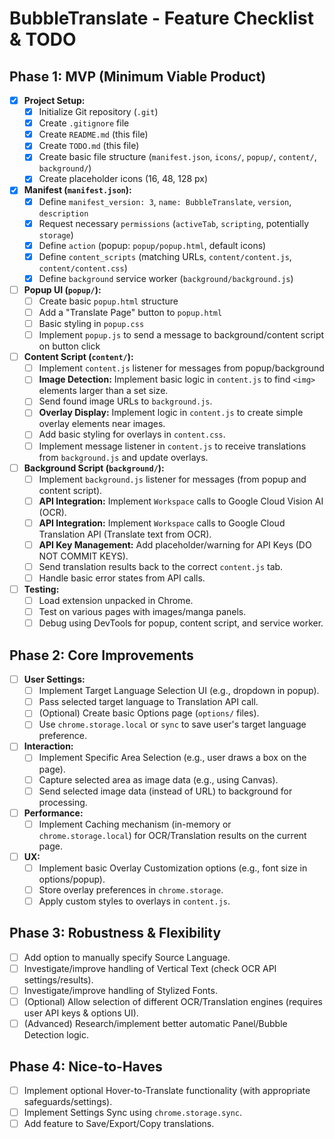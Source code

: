 # BubbleTranslate - Feature Checklist & TODO

## Phase 1: MVP (Minimum Viable Product)

- [x] **Project Setup:**
  - [x] Initialize Git repository (`.git`)
  - [x] Create `.gitignore` file
  - [x] Create `README.md` (this file)
  - [x] Create `TODO.md` (this file)
  - [x] Create basic file structure (`manifest.json`, `icons/`, `popup/`, `content/`, `background/`)
  - [x] Create placeholder icons (16, 48, 128 px)
- [x] **Manifest (`manifest.json`):**
  - [x] Define `manifest_version: 3`, `name: BubbleTranslate`, `version`, `description`
  - [x] Request necessary `permissions` (`activeTab`, `scripting`, potentially `storage`)
  - [x] Define `action` (popup: `popup/popup.html`, default icons)
  - [x] Define `content_scripts` (matching URLs, `content/content.js`, `content/content.css`)
  - [x] Define `background` service worker (`background/background.js`)
- [ ] **Popup UI (`popup/`):**
  - [ ] Create basic `popup.html` structure
  - [ ] Add a "Translate Page" button to `popup.html`
  - [ ] Basic styling in `popup.css`
  - [ ] Implement `popup.js` to send a message to background/content script on button click
- [ ] **Content Script (`content/`):**
  - [ ] Implement `content.js` listener for messages from popup/background
  - [ ] **Image Detection:** Implement basic logic in `content.js` to find `<img>` elements larger than a set size.
  - [ ] Send found image URLs to `background.js`.
  - [ ] **Overlay Display:** Implement logic in `content.js` to create simple overlay elements near images.
  - [ ] Add basic styling for overlays in `content.css`.
  - [ ] Implement message listener in `content.js` to receive translations from `background.js` and update overlays.
- [ ] **Background Script (`background/`):**
  - [ ] Implement `background.js` listener for messages (from popup and content script).
  - [ ] **API Integration:** Implement `Workspace` calls to Google Cloud Vision AI (OCR).
  - [ ] **API Integration:** Implement `Workspace` calls to Google Cloud Translation API (Translate text from OCR).
  - [ ] **API Key Management:** Add placeholder/warning for API Keys (DO NOT COMMIT KEYS).
  - [ ] Send translation results back to the correct `content.js` tab.
  - [ ] Handle basic error states from API calls.
- [ ] **Testing:**
  - [ ] Load extension unpacked in Chrome.
  - [ ] Test on various pages with images/manga panels.
  - [ ] Debug using DevTools for popup, content script, and service worker.

## Phase 2: Core Improvements

- [ ] **User Settings:**
  - [ ] Implement Target Language Selection UI (e.g., dropdown in popup).
  - [ ] Pass selected target language to Translation API call.
  - [ ] (Optional) Create basic Options page (`options/` files).
  - [ ] Use `chrome.storage.local` or `sync` to save user's target language preference.
- [ ] **Interaction:**
  - [ ] Implement Specific Area Selection (e.g., user draws a box on the page).
  - [ ] Capture selected area as image data (e.g., using Canvas).
  - [ ] Send selected image data (instead of URL) to background for processing.
- [ ] **Performance:**
  - [ ] Implement Caching mechanism (in-memory or `chrome.storage.local`) for OCR/Translation results on the current page.
- [ ] **UX:**
  - [ ] Implement basic Overlay Customization options (e.g., font size in options/popup).
  - [ ] Store overlay preferences in `chrome.storage`.
  - [ ] Apply custom styles to overlays in `content.js`.

## Phase 3: Robustness & Flexibility

- [ ] Add option to manually specify Source Language.
- [ ] Investigate/improve handling of Vertical Text (check OCR API settings/results).
- [ ] Investigate/improve handling of Stylized Fonts.
- [ ] (Optional) Allow selection of different OCR/Translation engines (requires user API keys & options UI).
- [ ] (Advanced) Research/implement better automatic Panel/Bubble Detection logic.

## Phase 4: Nice-to-Haves

- [ ] Implement optional Hover-to-Translate functionality (with appropriate safeguards/settings).
- [ ] Implement Settings Sync using `chrome.storage.sync`.
- [ ] Add feature to Save/Export/Copy translations.
